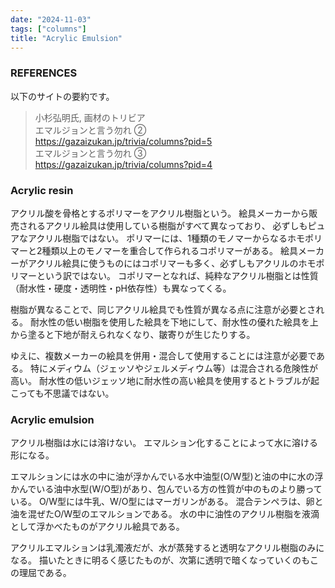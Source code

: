 ```yaml
---
date: "2024-11-03"
tags: ["columns"]
title: "Acrylic Emulsion"
---
```


### REFERENCES
以下のサイトの要約です。

> 小杉弘明氏, 画材のトリビア \
> エマルジョンと言う勿れ ② \
> https://gazaizukan.jp/trivia/columns?pid=5 \
> エマルジョンと言う勿れ ③ \
> https://gazaizukan.jp/trivia/columns?pid=4


### Acrylic resin
アクリル酸を骨格とするポリマーをアクリル樹脂という。
絵具メーカーから販売されるアクリル絵具は使用している樹脂がすべて異なっており、
必ずしもピュアなアクリル樹脂ではない。
ポリマーには、1種類のモノマーからなるホモポリマーと2種類以上のモノマーを重合して作られるコポリマーがある。
絵具メーカーがアクリル絵具に使うものにはコポリマーも多く、必ずしもアクリルのホモポリマーという訳ではない。
コポリマーとなれば、純粋なアクリル樹脂とは性質（耐水性・硬度・透明性・pH依存性）も異なってくる。

樹脂が異なることで、同じアクリル絵具でも性質が異なる点に注意が必要とされる。
耐水性の低い樹脂を使用した絵具を下地にして、耐水性の優れた絵具を上から塗ると下地が耐えられなくなり、皺寄りが生じたりする。

ゆえに、複数メーカーの絵具を併用・混合して使用することには注意が必要である。
特にメディウム（ジェッソやジェルメディウム等）は混合される危険性が高い。
耐水性の低いジェッソ地に耐水性の高い絵具を使用するとトラブルが起こっても不思議ではない。

### Acrylic emulsion
アクリル樹脂は水には溶けない。
エマルション化することによって水に溶ける形になる。

エマルションには水の中に油が浮かんでいる水中油型(O/W型)と油の中に水の浮かんでいる油中水型(W/O型)があり、包んでいる方の性質が中のものより勝っている。
O/W型には牛乳、W/O型にはマーガリンがある。
混合テンペラは、卵と油を混ぜたO/W型のエマルションである。
水の中に油性のアクリル樹脂を液滴として浮かべたものがアクリル絵具である。

アクリルエマルションは乳濁液だが、水が蒸発すると透明なアクリル樹脂のみになる。
描いたときに明るく感じたものが、次第に透明で暗くなっていくのもこの理屈である。
